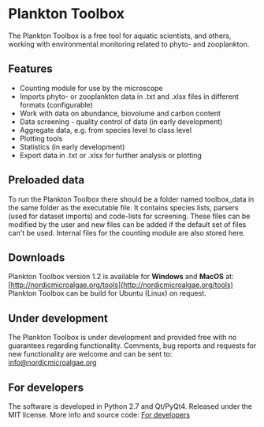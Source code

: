 # Plankton Toolbox #

The Plankton Toolbox is a free tool for aquatic scientists, and others, working with environmental monitoring related to phyto- and zooplankton.

## Features ##

  * Counting module for use by the microscope
  * Imports phyto- or zooplankton data in .txt and .xlsx files in different formats (configurable)
  * Work with data on abundance, biovolume and carbon content
  * Data screening - quality control of data (in early development)
  * Aggregate data, e.g. from species level to class level
  * Plotting tools
  * Statistics (in early development)
  * Export data in .txt or .xlsx for further analysis or plotting

## Preloaded data ##

To run the Plankton Toolbox there should be a folder named toolbox_data in the 
same folder as the executable file. It contains species lists, parsers (used for dataset imports)
and code-lists for screening. These files can be modified by the user and new files can be added 
if the default set of files can't be used. Internal files for the counting module are also 
stored here.

## Downloads ##

Plankton Toolbox version 1.2 is available for **Windows** and **MacOS** at: [http://nordicmicroalgae.org/tools](http://nordicmicroalgae.org/tools)
Plankton Toolbox can be build for Ubuntu (Linux) on request.

## Under development ##

The Plankton Toolbox  is under development and provided free with no guarantees regarding functionality. 
Comments, bug reports and requests for new functionality are welcome and can be sent to: <info@nordicmicroalgae.org>

## For developers ##

The software is developed in Python 2.7 and Qt/PyQt4. Released under the MIT license.
More info and source code: [For developers](http://plankton-toolbox.org)

